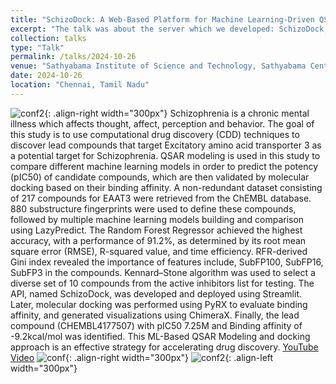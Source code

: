 ```yaml
---
title: "SchizoDock: A Web-Based Platform for Machine Learning-Driven QSAR Modeling and pIC50 Prediction for Schizophrenia Treatment"
excerpt: "The talk was about the server which we developed: SchizoDock, targeting Excitatory Amino Acid Transporter 3 (EAAT3) using QSAR Modeling and Streamlit"
collection: talks
type: "Talk"
permalink: /talks/2024-10-26
venue: "Sathyabama Institute of Science and Technology, Sathyabama Center for Advanced Studies"
date: 2024-10-26
location: "Chennai, Tamil Nadu"
---
```

![conf2](/sohith/images/icbhe_me.jpg){: .align-right width="300px"}
Schizophrenia is a chronic mental illness which affects thought, affect, perception and behavior. The goal of this study is to use computational drug discovery (CDD) techniques 
to discover lead compounds that target Excitatory amino acid transporter 3 as a potential target for Schizophrenia. QSAR modeling is used in this study to compare different machine 
learning models in order to predict the potency (pIC50) of candidate compounds, which are then validated by molecular docking based on their binding affinity. A non-redundant dataset 
consisting of 217 compounds for EAAT3 were retrieved from the ChEMBL database. 880 substructure fingerprints were used to define these compounds, followed by multiple machine learning 
models building and comparison using LazyPredict. The Random Forest Regressor achieved the highest accuracy, with a performance of 91.2%, as determined by its root mean square error 
(RMSE), R-squared value, and time efficiency. RFR-derived Gini index revealed the importance of features include, SubFP100, SubFP16, SubFP3 in the compounds. Kennard–Stone algorithm was
used to select a diverse set of 10 compounds from the active inhibitors list for testing. The API, named SchizoDock, was developed and deployed using Streamlit. Later, molecular docking
was performed using PyRX to evaluate binding affinity, and generated visualizations using ChimeraX. Finally, the lead compound (CHEMBL4177507) with pIC50 7.25M and Binding affinity of 
-9.2kcal/mol was identified. This ML-Based QSAR Modeling and docking approach is an effective strategy for accelerating drug discovery. [YouTube Video](https://youtu.be/09Dlv35-YXc)
![conf](/sohith/images/kasthuri_sohith_2.jpg){: .align-right width="300px"}
![conf2](/sohith/images/sugapriya.jpg){: .align-left width="300px"}

